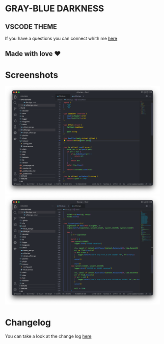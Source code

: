 # GRAY-BLUE DARKNESS 
## VSCODE THEME

If you have a questions you can connect whith me [here](https://runinterface.tech)

## Made with love ❤️

# Screenshots
![1](screenshots/1.png)
![2](screenshots/2.png)


# Changelog

You can take a look at the change log [here](https://github.com/Runinterface/GREY-BLUE-DARKNESS/blob/main/CHANGELOG.md)